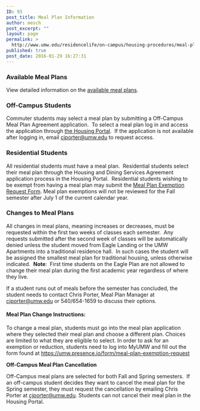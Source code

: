 ```yaml
---
ID: 93
post_title: Meal Plan Information
author: mesch
post_excerpt: ""
layout: page
permalink: >
  http://www.umw.edu/residencelife/on-campus/housing-procedures/meal-plan-information/
published: true
post_date: 2016-01-29 16:27:31
---
```

<h3>Available Meal Plans</h3>
View detailed information on the <a href="https://umw.sodexomyway.com/my-meal-plan">available meal plans</a>.
<h3>Off-Campus Students</h3>
Commuter students may select a meal plan by submitting a Off-Campus Meal Plan Agreement application.  To select a meal plan log in and access the application through <a href="https://umw.starrezhousing.com/StarRezPortal/F8B0E82A/1/1/Home-Home">the Housing Portal</a>.  If the application is not available after logging in, email <a href="mailto:cjporter@umw.edu">cjporter@umw.edu</a> to request access.
<h3>Residential Students</h3>
All residential students must have a meal plan.  Residential students select their meal plan through the Housing and Dining Services Agreement application process in the Housing Portal.  Residential students wishing to be exempt from having a meal plan may submit the <a href="https://umw.presence.io/form/meal-plan-exemption-request">Meal Plan Exemption Request Form</a>. Meal plan exemptions will not be reviewed for the Fall semester after July 1 of the current calendar year.
<h3>Changes to Meal Plans</h3>
All changes in meal plans, meaning increases or decreases, must be requested within the first two weeks of classes each semester.  Any requests submitted after the second week of classes will be automatically denied unless the student moved from Eagle Landing or the UMW Apartments into a traditional residence hall.  In such cases the student will be assigned the smallest meal plan for traditional housing, unless otherwise indicated.  <strong>Note</strong>:  First time students on the Eagle Plan are not allowed to change their meal plan during the first academic year regardless of where they live.

If a student runs out of meals before the semester has concluded, the student needs to contact Chris Porter, Meal Plan Manager at <a href="mailto:cjporter@umw.edu">cjporter@umw.edu</a> or 540/654-1659 to discuss their options.
<h4>Meal Plan Change Instructions:</h4>
To change a meal plan, students must go into the meal plan application where they selected their meal plan and choose a different plan. Choices are limited to what they are eligible to select. In order to ask for an exemption or reduction, students need to log into MyUMW and fill out the form found at <a href="https://umw.presence.io/form/meal-plan-exemption-request">https://umw.presence.io/form/meal-plan-exemption-request</a>

<strong>Off-Campus Meal Plan Cancellation</strong>

Off-Campus meal plans are selected for both Fall and Spring semesters.  If an off-campus student decides they want to cancel the meal plan for the Spring semester, they must request the cancellation by emailing Chris Porter at <a href="mailto:cjporter@umw.edu">cjporter@umw.edu</a>. Students can not cancel their meal plan in the Housing Portal.